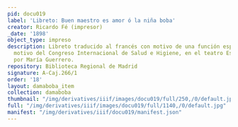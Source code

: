 ```yaml
---
pid: docu019
label: 'Libreto: Buen maestro es amor ó la niña boba'
creator: Ricardo Fé (impresor)
_date: '1898'
object_type: impreso
description: Libreto traducido al francés con motivo de una función especial, con
  motivo del Congreso Internacional de Salud e Higiene, en el teatro Español, protagonizada
  por María Guerrero.
repository: Biblioteca Regional de Madrid
signature: A-Caj.266/1
order: '18'
layout: damaboba_item
collection: damaboba
thumbnail: "/img/derivatives/iiif/images/docu019/full/250,/0/default.jpg"
full: "/img/derivatives/iiif/images/docu019/full/1140,/0/default.jpg"
manifest: "/img/derivatives/iiif/docu019/manifest.json"
---
```

